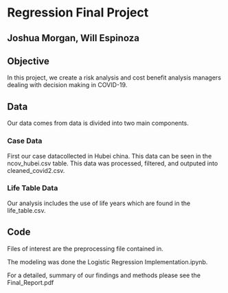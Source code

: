# Regression Final Project

## Joshua Morgan, Will Espinoza


## Objective
In this project, we create a risk analysis and cost benefit analysis managers dealing with decision making in COVID-19.


## Data

Our data comes from data is divided into two main components. 
### Case Data
First our case datacollected in Hubei china. This data can be seen in the ncov_hubei.csv table. This data was processed, filtered, and outputed into cleaned_covid2.csv. 

### Life Table Data
Our analysis includes the use of life years which are found in the life_table.csv.

## Code
Files of interest are the preprocessing file contained in. 

The modeling was done the Logistic Regression Implementation.ipynb. 

For a detailed, summary of our findings and methods please see the Final_Report.pdf
